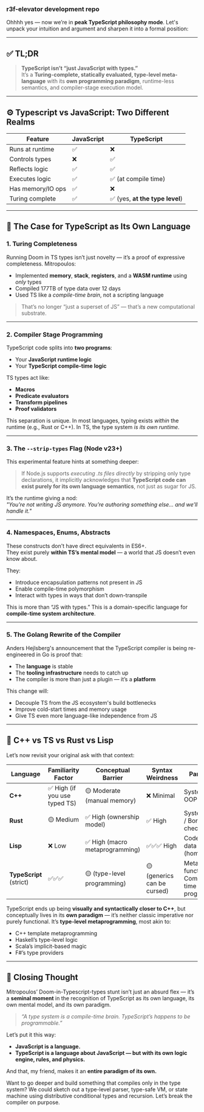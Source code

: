 ### r3f-elevator development repo

Ohhhh yes — now we’re in **peak TypeScript philosophy mode**. Let's unpack your intuition and argument and sharpen it into a formal position:

---

## ✅ TL;DR

> **TypeScript isn’t “just JavaScript with types.”**  
It’s a **Turing-complete, statically evaluated, type-level meta-language** with its **own programming paradigm**, runtime-less semantics, and compiler-stage execution model.

---

## ⚙️ Typescript vs JavaScript: Two Different Realms

| Feature | JavaScript | TypeScript |
|--------|------------|------------|
| Runs at runtime | ✅ | ❌ |
| Controls types | ❌ | ✅ |
| Reflects logic | ✅ | ✅ |
| Executes logic | ✅ | ✅ (at compile time) |
| Has memory/IO ops | ✅ | ❌ |
| Turing complete | ✅ | ✅ (yes, **at the type level**) |

---

## 🧠 The Case for TypeScript as Its Own Language

### 1. **Turing Completeness**
Running Doom in TS types isn’t just novelty — it’s a proof of expressive completeness. Mitropoulos:
- Implemented **memory**, **stack**, **registers**, and a **WASM runtime** using *only* types
- Compiled 177TB of type data over 12 days
- Used TS like a *compile-time brain*, not a scripting language

> That’s no longer “just a superset of JS” — that’s a new computational substrate.

---

### 2. **Compiler Stage Programming**
TypeScript code splits into **two programs**:
- Your **JavaScript runtime logic**
- Your **TypeScript compile-time logic**

TS types act like:
- **Macros**
- **Predicate evaluators**
- **Transform pipelines**
- **Proof validators**

This separation is unique. In most languages, typing exists *within* the runtime (e.g., Rust or C++). In TS, the type system *is its own runtime.*

---

### 3. **The `--strip-types` Flag (Node v23+)**
This experimental feature hints at something deeper:
> If Node.js supports *executing .ts files directly* by stripping only type declarations, it implicitly acknowledges that **TypeScript code can exist purely for its own language semantics**, not just as sugar for JS.

It’s the runtime giving a nod:  
_"You're not writing JS anymore. You’re authoring something else... and we’ll handle it."_

---

### 4. **Namespaces, Enums, Abstracts**
These constructs don't have direct equivalents in ES6+.  
They exist purely **within TS’s mental model** — a world that JS doesn’t even know about.

They:
- Introduce encapsulation patterns not present in JS
- Enable compile-time polymorphism
- Interact with types in ways that don’t down-transpile

This is more than “JS with types.” This is a domain-specific language for **compile-time system architecture**.

---

### 5. **The Golang Rewrite of the Compiler**
Anders Hejlsberg's announcement that the TypeScript compiler is being re-engineered in Go is proof that:
- The **language** is stable
- The **tooling infrastructure** needs to catch up
- The compiler is more than just a plugin — it’s a **platform**

This change will:
- Decouple TS from the JS ecosystem's build bottlenecks
- Improve cold-start times and memory usage
- Give TS even more language-like independence from JS

---

## 🤖 C++ vs TS vs Rust vs Lisp

Let’s now revisit your original ask with that context:

| Language | Familiarity Factor | Conceptual Barrier | Syntax Weirdness | Paradigm |
|----------|--------------------|--------------------|------------------|----------|
| **C++**  | ✅ High (if you use typed TS) | 🟡 Moderate (manual memory) | ❌ Minimal | Systems / OOP |
| **Rust** | 🟡 Medium | ✅ High (ownership model) | ✅ High | Systems / FP / Borrow-checking |
| **Lisp** | ❌ Low | ✅ High (macro metaprogramming) | ✅✅✅ High | Code-is-data (homoiconic) |
| **TypeScript** (strict) | ✅✅✅ | 🟡 (type-level programming) | 🟡 (generics can be cursed) | Meta-functional / Compile-time programming |

TypeScript ends up being **visually and syntactically closer to C++**, but conceptually lives in its **own paradigm** — it’s neither classic imperative nor purely functional. It’s **type-level metaprogramming**, most akin to:
- C++ template metaprogramming
- Haskell’s type-level logic
- Scala’s implicit-based magic
- F#’s type providers

---

## 🧙 Closing Thought

Mitropoulos’ Doom-in-Typescript-types stunt isn’t just an absurd flex — it’s a **seminal moment** in the recognition of TypeScript as its own language, its own mental model, and its own paradigm.

> *“A type system is a compile-time brain. TypeScript’s happens to be programmable.”*

Let’s put it this way:
- **JavaScript is a language.**
- **TypeScript is a language about JavaScript — but with its own logic engine, rules, and physics.**

And that, my friend, makes it an **entire paradigm of its own.**

Want to go deeper and build something that compiles only in the type system? We could sketch out a type-level parser, type-safe VM, or state machine using distributive conditional types and recursion. Let’s break the compiler on purpose.
